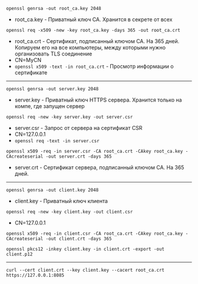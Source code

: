 `openssl genrsa -out root_ca.key 2048`
- root_ca.key - Приватный ключ CA. Хранится в секрете от всех

`openssl req -x509 -new -key root_ca.key -days 365 -out root_ca.crt`
- root_ca.crt - Сертификат, подписанный ключом CA. На 365 дней. Копируем его на все компьютеры, между которыми нужно организовать TLS соединение
- CN=MyCN
- `openssl x509 -text -in root_ca.crt` - Просмотр информации о сертификате

---

`openssl genrsa -out server.key 2048`
- server.key - Приватный ключ HTTPS сервера. Хранится только на компе, где запущен сервер

`openssl req -new -key server.key -out server.csr`
- server.csr - Запрос от сервера на сертификат CSR
- CN=127.0.0.1
- `openssl req -text -in server.csr`

`openssl x509 -req -in server.csr -CA root_ca.crt -CAkey root_ca.key -CAcreateserial -out server.crt -days 365`
- server.crt - Сертификат сервера, подписанный ключом CA. На 365 дней.

---

`openssl genrsa -out client.key 2048`
- client.key - Приватный ключ клиента

`openssl req -new -key client.key -out client.csr`
- CN=127.0.0.1

`openssl x509 -req -in client.csr -CA root_ca.crt -CAkey root_ca.key -CAcreateserial -out client.crt -days 365`

`openssl pkcs12 -inkey client.key -in client.crt -export -out client.p12`

---

`curl --cert client.crt --key client.key --cacert root_ca.crt https://127.0.0.1:8085`
